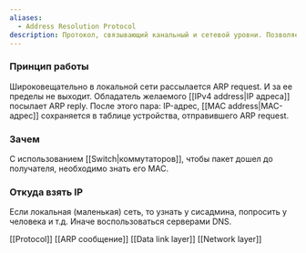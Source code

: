 ```yaml
---
aliases:
  - Address Resolution Protocol
description: Протокол, связывающий канальный и сетевой уровни. Позволяет узнать MAC-адрес устройства с конкретным IP-адресом. И наоборот. Достаточно гибок, чтобы использовать для связи между различными комбинациями протоколов сетевого и канального уровней.
---
```

### Принцип работы

Широковещательно в локальной сети рассылается ARP request. И за ее пределы не выходит. Обладатель желаемого [[IPv4 address|IP адреса]] посылает ARP reply. После этого пара: IP-адрес, [[MAC address|MAC-адрес]] сохраняется в таблице устройства, отправившего ARP request.

### Зачем

С использованием [[Switch|коммутаторов]], чтобы пакет дошел до получателя, необходимо знать его MAC.

### Откуда взять IP

Если локальная (маленькая) сеть, то узнать у сисадмина, попросить у человека и т.д. Иначе воспользоваться серверами DNS.

[[Protocol]]
[[ARP сообщение]]
[[Data link layer]]
[[Network layer]]
